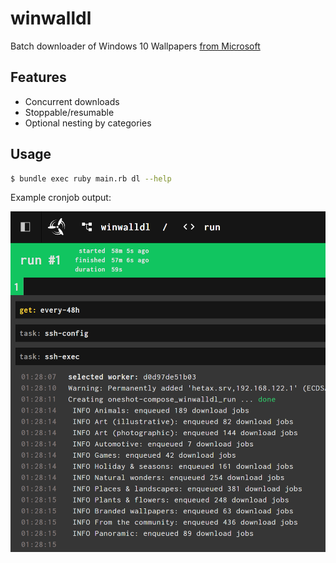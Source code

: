# winwalldl

Batch downloader of Windows 10 Wallpapers [from Microsoft][url]

[url]: https://support.microsoft.com/en-us/windows/wallpapers-5cfa0cc7-b75a-165a-467b-c95abaf5dc2a#ID0EBD=Windows_10

## Features

* Concurrent downloads
* Stoppable/resumable
* Optional nesting by categories

## Usage

```sh
$ bundle exec ruby main.rb dl --help
```

Example cronjob output:

<img alt="Concourse cronjob" src="./doc/concourse_cronjob.png" width="640"/>
